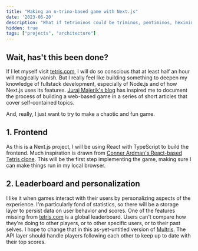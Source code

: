 ```yaml
---
title: "Making an n-trino-based game with Next.js"
date: '2023-06-20'
description: "What if tetriminos could be triminos, pentiminos, heximinos..."
hidden: true
tags: ["projects", "architecture"]
---
```

## Wait, has't this been done?
If I let myself visit [tetris.com](https://tetris.com/), I will do so conscious that at least half an hour will magically vanish.
But I really feel like building something to deepen my knowledge of fullstack development, especially of Node.js and of how Next.js uses its features. [Juraj Majerik's blog](https://jurajmajerik.com/) has inspired me to document the process of building a web-based game in a series of short articles that cover self-contained topics.

And, really, I just want to try to make a chaotic and fun game.

## 1. Frontend
As this is a Next.js project, I will be using React with TypeScript to build the frontend. Much inspiration is drawn from [Conner Ardman's React-based Tetris clone](https://github.com/ConnerArdman/tetris-react). This will be the first step implementing the game, making sure I can make things run in my local browser.

## 2. Leaderboard and personalization
I like it when games interact with their users by personalizing aspects of the experience. I'm particularly fond of statistics, so there will be a storage layer to persist data on user behavior and scores.
One of the features missing from [tetris.com](https://tetris.com/) is a global leaderboard. Users can't compare how they're doing to other players, or to other specific users, or to their past selves. I hope to change that in this as-yet-untitled version of [Multris](https://store.steampowered.com/app/1768350/Multris/).
The API layer should handle players following each other to keep up to date with their top scores.